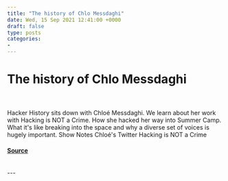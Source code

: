 ```yaml
---
title: "The history of Chlo Messdaghi"
date: Wed, 15 Sep 2021 12:41:00 +0000
draft: false
type: posts
categories: 
- 
---
```

# The history of Chlo Messdaghi

<br/>

<br/>
Hacker History sits down with Chloé Messdaghi. We learn about her work with Hacking is NOT a Crime. How she hacked her way into Summer Camp. What it's like breaking into the space and why a diverse set of voices is hugely important. Show Notes Chloé's Twitter Hacking is NOT a Crime

#### [Source](https://hackerhistory.com/podcast/the-history-of-chloe-messdaghi/)

<br/>
---
